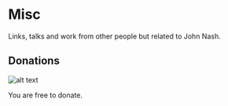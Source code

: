 # Misc

Links, talks and work from other people but related to John Nash.

## Donations

![alt text](https://i.imgur.com/OimJ5Up.png "Logo Title Text 1")

You are free to donate.
